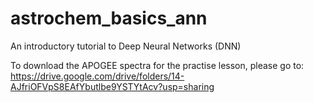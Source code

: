 # astrochem_basics_ann
An introductory tutorial to Deep Neural Networks (DNN)

To download the APOGEE spectra for the practise lesson, please go to: https://drive.google.com/drive/folders/14-AJfriOFVpS8EAfYbutlbe9YSTYtAcv?usp=sharing
